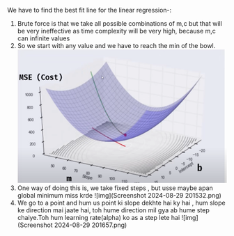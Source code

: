 We have to find the best fit line for the linear regression-:
1. Brute force is that we take all possible combinations of m,c but that will be very ineffective as time complexity will be very high, because m,c can infinite values
2. So we start with any value and we have to reach the min of the bowl.
![img](Screenshot%202024-08-29%20201300.png)
3. One way of doing this is, we take fixed steps , but usse maybe apan global minimum miss krde
![img](Screenshot 2024-08-29 201532.png)
4. We go to a point and hum us point ki slope dekhte hai ky hai , hum slope ke direction mai jaate hai, toh hume direction mil gya ab hume step chaiye.Toh hum learning rate(alpha) ko as a step lete hai
![img](Screenshot 2024-08-29 201657.png)